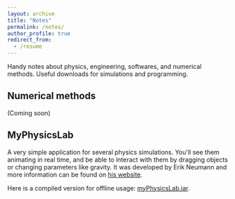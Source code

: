 ```yaml
---
layout: archive
title: "Notes"
permalink: /notes/
author_profile: true
redirect_from:
  - /resume
---
```


Handy notes about physics, engineering, softwares, and numerical methods. Useful downloads for simulations and programming.

## Numerical methods

(Coming soon)


## MyPhysicsLab

A very simple application for several physics simulations. You'll see them animating in real time, and be able to interact with them by dragging objects or changing parameters like gravity. It was developed by Erik Neumann and more information can be found on [his website](https://www.myphysicslab.com).

Here is a compiled version for offline usage: <a href="{{ base_path }}/files/myPhysicsLab.jar" download="myPhysicsLab.jar" target="_blank">myPhysicsLab.jar</a>.

